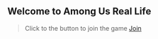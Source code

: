 ## Welcome to Among Us Real Life

> Click to the button to join the game
> <a href="join.html">Join</a>

